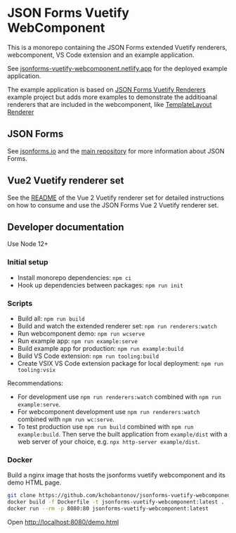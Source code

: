 # JSON Forms Vuetify WebComponent

This is a monorepo containing the JSON Forms extended Vuetify renderers, webcomponent, VS Code extension and an example application.

See [jsonforms-vuetify-webcomponent.netlify.app](https://jsonforms-vuetify-webcomponent.netlify.app) for the deployed example application.

The example application is based on [JSON Forms Vuetify Renderers](https://github.com/eclipsesource/jsonforms-vuetify-renderers) example project but adds more examples to demonstrate the additioanal renderers that are included in the webcomponent, like [TemplateLayout Renderer](https://jsonforms-vuetify-webcomponent.netlify.app/#/example/template-layout)

## JSON Forms

See [jsonforms.io](https://jsonforms.io/) and the [main repository](https://github.com/eclipsesource/jsonforms) for more information about JSON Forms.

## Vue2 Vuetify renderer set

See the [README](https://github.com/eclipsesource/jsonforms-vuetify-renderers/blob/main/vue2-vuetify/README.md) of the Vue 2 Vuetify renderer set for detailed instructions on how to consume and use the JSON Forms Vue 2 Vuetify renderer set.

## Developer documentation

Use Node 12+

### Initial setup

- Install monorepo dependencies: `npm ci`
- Hook up dependencies between packages: `npm run init`

### Scripts

- Build all: `npm run build`
- Build and watch the extended renderer set: `npm run renderers:watch`
- Run webcomponent demo: `npm run wcserve`
- Run example app: `npm run example:serve`
- Build example app for production: `npm run example:build`
- Build VS Code extension: `npm run tooling:build`
- Create VSIX VS Code extension package for local deployment: `npm run tooling:vsix`

Recommendations:

- For development use `npm run renderers:watch` combined with `npm run example:serve`.
- For webcomponent development use `npm run renderers:watch` combined with `npm run wc:serve`.
- To test production use `npm run build` combined with `npm run example:build`.
  Then serve the built application from `example/dist` with a web server of your choice, e.g. `npx http-server example/dist`.

### Docker

Build a nginx image that hosts the jsonforms vuetify webcomponent and its demo HTML page.

```bash
git clone https://github.com/kchobantonov/jsonforms-vuetify-webcomponent.git
docker build -f Dockerfile -t jsonforms-vuetify-webcomponent:latest .
docker run --rm -p 8080:80 jsonforms-vuetify-webcomponent:latest
```

Open <http://localhost:8080/demo.html>
